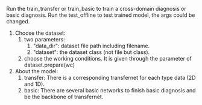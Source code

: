Run the train_transfer or train_basic to train a cross-domain diagnosis or basic diagnosis.
Run the test_offline to test trained model, the args could be changed.
1. Choose the dataset:
   1. two parameters:
      1. "data_dir": dataset file path including filename.
      2. "dataset": the dataset class (not file but class).
   2. choose the working conditions. It is given through the parameter of dataset.prepare(wc)
2. About the model:
   1. transfer: There is a corresponding transfernet for each type data (2D and 1D).
   2. basic: There are several basic networks to finish basic diagnosis and be the backbone of transfernet.
